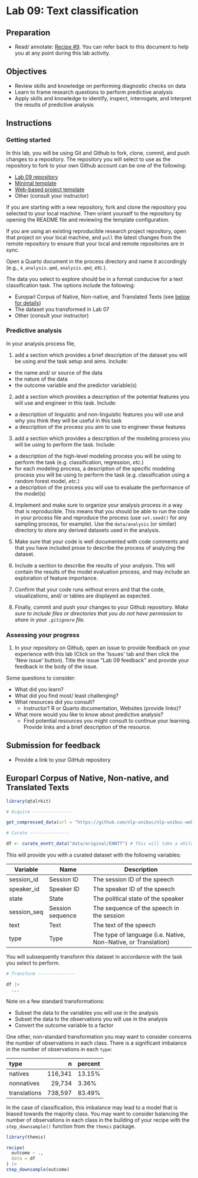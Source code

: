 # Lab 09: Text classification

## Preparation

- Read/ annotate: [Recipe \#9](https://qtalr.github.io/qtalrkit/articles/recipe-9.html). You can refer back to this document to help you at any point during this lab activity.

## Objectives

- Review skills and knowledge on performing diagnostic checks on data
- Learn to frame research questions to perform predictive analysis
- Apply skills and knowledge to identify, inspect, interrogate, and interpret the results of predictive analysis

## Instructions

### Getting started

In this lab, you will be using Git and Github to fork, clone, commit, and push changes to a repository. The repository you will select to use as the repository to fork to your own Github account can be one of the following:

- [Lab 09 repository](https://github.com/qtalr/lab-09)
- [Minimal template](https://github.com/qtalr/project)
- [Web-based project template](https://github.com/qtalr/project_web)
- Other (consult your instructor)

If you are starting with a new repository, fork and clone the repository you selected to your local machine. Then orient yourself to the repository by opening the README file and reviewing the template configuration.

If you are using an existing reproducible research project repository, open that project on your local machine, and `pull` the latest changes from the remote repository to ensure that your local and remote repositories are in sync.

Open a Quarto document in the process directory and name it accordingly (e.g., `4_analysis.qmd`, `analysis.qmd`, *etc.*).

The data you select to explore should be in a format conducive for a text classification task. The options include the following:

- Europarl Corpus of Native, Non-native, and Translated Texts (see [below for details](#europarl-corpus-of-native-non-native-and-translated-texts))
- The dataset you transformed in Lab 07
- Other (consult your instructor)

### Predictive analysis

In your analysis process file,

1. add a section which provides a brief description of the dataset you will be using and the task setup and aims. Include:

  - the name and/ or source of the data
  - the nature of the data
  - the outcome variable and the predictor variable(s)

2. add a section which provides a description of the potential features you will use and engineer in this task. Include:

  - a description of linguistic and non-linguistic features you will use and why you think they will be useful in this task
  - a description of the process you aim to use to engineer these features

3. add a section which provides a description of the modeling process you will be using to perform the task. Include:

  - a description of the high-level modeling process you will be using to perform the task (e.g. classification, regression, *etc.*)
  - for each modeling process, a description of the specific modeling process you will be using to perform the task (e.g. classification using a random forest model, *etc.*)
  - a description of the process you will use to evaluate the performance of the model(s)

4. Implement and make sure to organize your analysis process in a way that is reproducible. This means that you should be able to run the code in your process file and reproduce the process (use `set.seed()` for any sampling process, for example). Use the `data/analysis` (or similar) directory to store any derived datasets used in the analysis.

5. Make sure that your code is well documented with code comments and that you have included prose to describe the process of analyzing the dataset.

6. Include a section to describe the results of your analysis. This will contain the results of the model evaluation process, and may include an exploration of feature importance.

7. Confirm that your code runs without errors and that the code, visualizations, and/ or tables are displayed as expected.

8. Finally, commit and push your changes to your Github repository. *Make sure to include files or directories that you do not have permission to share in your `.gitignore` file.*

### Assessing your progress

1. In your repository on Github, open an issue to provide feedback on your experience with this lab (Click on the 'Issues' tab and then click the 'New issue' button). Title the issue "Lab 09 feedback" and provide your feedback in the body of the issue.

Some questions to consider:

  - What did you learn?
  - What did you find most/ least challenging?
  - What resources did you consult?
    - Instructor? R or Quarto documentation, Websites (provide links)?
  - What more would you like to know about predictive analysis?
    - Find potential resources you might consult to continue your learning. Provide links and a brief description of the resource.

## Submission for feedback

- Provide a link to your GitHub repository

## Europarl Corpus of Native, Non-native, and Translated Texts

```r
library(qtalrkit)

# Acquire ---------------

get_compressed_data(url = "https://github.com/nlp-unibuc/nlp-unibuc-website/releases/download/v1.0/ENNTT.tar.gz", target_dir = "data/original/")

# Curate ---------------

df <- curate_enntt_data("data/original/ENNTT") # This will take a while!
```

This will provide you with a curated dataset with the following variables:

| Variable    | Name             | Description                                                    |
| ----------- | ---------------- | -------------------------------------------------------------- |
| session_id  | Session ID       | The session ID of the speech                                   |
| speaker_id  | Speaker ID       | The speaker ID of the speech                                   |
| state       | State            | The political state of the speaker                             |
| session_seq | Session sequence | The sequence of the speech in the session                      |
| text        | Text             | The text of the speech                                         |
| type        | Type             | The type of language (i.e. Native, Non-Native, or Translation) |


You will subsequently transform this dataset in accordance with the task you select to perform.

```r
# Transform --------------

df |>
  ...

```

Note on a few standard transformations:

- Subset the data to the variables you will use in the analysis
- Subset the data to the observations you will use in the analysis
- Convert the outcome variable to a factor

One other, non-standard transformation you may want to consider concerns the number of observations in each class. There is a significant imbalance in the number of observations in each `type`:

| type         |      n | percent |
| :----------- | -----: | :------ |
| natives      | 116,341 | 13.15%  |
| nonnatives   |  29,734 | 3.36%   |
| translations | 738,597 | 83.49%  |

In the case of classification, this imbalance may lead to a model that is biased towards the majority class. You may want to consider balancing the number of observations in each class in the building of your recipe with the `step_downsample()` function from the `themis` package.

```r
library(themis)

recipe(
  outcome ~ .,
  data = df
) |>
step_downsample(outcome)
```
